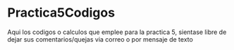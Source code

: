 # Practica5Codigos
Aqui los codigos o calculos que emplee para la practica 5, sientase libre de dejar sus comentarios/quejas via correo o por mensaje de texto
